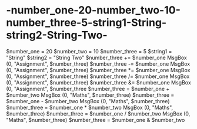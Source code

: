 # -number_one-20-number_two-10-number_three-5-string1-String-string2-String-Two-
$number_one = 20 $number_two = 10 $number_three = 5 $string1 = "String" $string2 = "String Two" $number_three += $number_one MsgBox (0, "Assignment", $number_three) $number_three -= $number_one MsgBox (0, "Assignment", $number_three) $number_three *= $number_one MsgBox (0, "Assignment", $number_three) $number_three /= $number_one MsgBox (0, "Assignment", $number_three) $number_three &amp;= $number_one MsgBox (0, "Assignment", $number_three $number_three = $number_one + $number_two MsgBox (0, "Maths", $number_three) $number_three = $number_one - $number_two MsgBox (0, "Maths", $number_three) $number_three = $number_one * $number_two MsgBox (0, "Maths", $number_three) $number_three = $number_one / $number_two MsgBox (0, "Maths", $number_three) $number_three = $number_one &amp; $number_two
